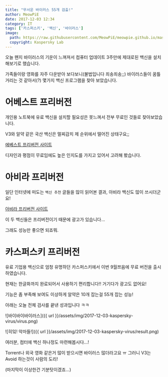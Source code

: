 ```yaml
---
title: "무서운 바이러스 55개 검출!"
author: MeowPiE
date: 2017-12-03 12:34
category: IT
tags: ['카스퍼스키', '백신', '바이러스']
image:
  path: https://raw.githubusercontent.com/MeowPiE/meowpie.github.io/master/assets/img/2017-12-03-kaspersky-virus/kaspersky-logo.jpg
  copyright: Kaspersky Lab
---
```


오늘 왠지 바이러스의 기운이 느껴져서 컴퓨터 업데이트 3주만에 제대로된 백신을 설치해보기로 했습니다.

가족들이랑 영화를 자주 다운받아 보다보니(불법입니다 죄송죄송;;) 바이러스들이 꿈틀 거리는 것 같아서(?) 몇가지 백신 프로그램을 찾아 보았습니다.

# 어베스트 프리버전

개인용 노트북에 유료 백신을 설치할 필요성은 못느껴서 전부 무료인 것들로 찾아보았습니다.

V3와 알약 같은 국산 백신은 멀찌감치 제 순위에서 떨어진 상태구요;;

[에베스트 프리버전 사이트](https://www.avast.com/ko-kr/free-antivirus-download/)

디자인과 평점이 무료임에도 높은 인지도를 가지고 있어서 고려해 봤습니다.

# 아비라 프리버전

일단 인터넷에 떠도는 `백신 추천` 글들을 많이 읽어본 결과, 아비라 백신도 많이 쓰시더군요!

[아비라 프리버전 사이트](https://www.avira.com/en/free-antivirus-windows/)

이 두 백신들은 프리버전이기 때문에 광고가 있습니다...

그래도 성능만 좋으면 되죠뭐.

# 카스퍼스키 프리버전

유료 기업용 백신으로 엄청 유명하던 카스퍼스키에서 이번 9월쯔음에 무료 버전을 출시하였습니다.

현재는 한글화까지 완료되어서 사용하기 편리합니다!! 거기다가 광고도 없어요!

기능은 좀 부족해 보여도 이상하게 알약은 10개 잡는걸 55개 잡는 성능!

아래는 오늘 전체 검사를 끝낸 성과입니다 ㅋㅋ

![바이바이바이러스]({{ url }}/assets/img/2017-12-03-kaspersky-virus/virus.png)

![히잌! 악마들!]({{ url }}/assets/img/2017-12-03-kaspersky-virus/result.png)

여러분, 컴터에 백신 하나정도 마련해봅시다...!

Torrent나 외국 영화 같은거 많이 받으시면 바이러스 많더라고요 ㅠ 그러니 V3는 Avoid 하는것이 사람의 도리!

(마지막이 이상한건 기분탓이겠죠...)
